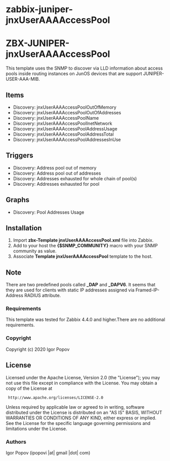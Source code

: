# zabbix-juniper-jnxUserAAAAccessPool
ZBX-JUNIPER-jnxUserAAAAccessPool
==============

This template uses the SNMP to discover via LLD information about access pools inside routing instances on JunOS devices that are support JUNIPER-USER-AAA-MIB.


Items
-----

  * Discovery: jnxUserAAAAccessPoolOutOfMemory
  * Discovery: jnxUserAAAAccessPoolOutOfAddresses
  * Discovery: jnxUserAAAAccessPoolName
  * Discovery: jnxUserAAAAccessPoolInetNetwork
  * Discovery: jnxUserAAAAccessPoolAddressUsage
  * Discovery: jnxUserAAAAccessPoolAddressTotal
  * Discovery: jnxUserAAAAccessPoolAddressesInUse
  
Triggers
--------
  * Discovery: Address pool out of memory
  * Discovery: Address pool out of addresses
  * Discovery: Addresses exhausted for whole chain of pool(s)
  * Discovery: Addresses exhausted for pool
  
Graphs
------

  * Discovery: Pool Addresses Usage
  
Installation
------------

1. Import **zbx-Template jnxUserAAAAccessPool.xml** file into Zabbix.
2. Add to your host the **{$SNMP_COMMUNITY}** macro with your SNMP community as value.
3. Associate **Template jnxUserAAAAccessPool** template to the host.

Note
------------
There are two predefined pools called **_DAP** and **_DAPV6**. It seems that they are used for clients with static IP addresses assigned via Framed-IP-Address RADIUS attribute.

### Requirements

This template was tested for Zabbix 4.4.0 and higher.There are no additional requirements.

### Copyright

  Copyright (c) 2020 Igor Popov

License
-------
   Licensed under the Apache License, Version 2.0 (the "License");
   you may not use this file except in compliance with the License.
   You may obtain a copy of the License at

     http://www.apache.org/licenses/LICENSE-2.0

   Unless required by applicable law or agreed to in writing, software
   distributed under the License is distributed on an "AS IS" BASIS,
   WITHOUT WARRANTIES OR CONDITIONS OF ANY KIND, either express or implied.
   See the License for the specific language governing permissions and
   limitations under the License.

### Authors

  Igor Popov
  (ipopovi |at| gmail |dot| com)
